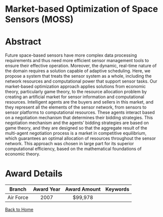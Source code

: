 
Market-based Optimization of Space Sensors (MOSS)
=================================================

# Abstract


Future space-based sensors have more complex data processing requirements and thus need more efficient sensor management tools to ensure their effective operation. Moreover, the dynamic, real-time nature of the domain requires a solution capable of adaptive scheduling. Here, we propose a system that treats the sensor system as a whole, including the network resources and computational power that support sensor tasks. Our market-based optimization approach applies solutions from economic theory, particularly game theory, to the resource allocation problem by creating an artificial market for sensor information and computational resources. Intelligent agents are the buyers and sellers in this market, and they represent all the elements of the sensor network, from sensors to sensor platforms to computational resources. These agents interact based on a negotiation mechanism that determines their bidding strategies. This negotiation mechanism and the agents’ bidding strategies are based on game theory, and they are designed so that the aggregate result of the multi-agent negotiation process is a market in competitive equilibrium, which guarantees an optimal allocation of resources throughout the sensor network. This approach was chosen in large part for its superior computational efficiency, based on the mathematical foundations of economic theory.  

# Award Details

|Branch|Award Year|Award Amount|Keywords|
| :---: | :---: | :---: | :---: |
|Air Force|2007|$99,978||
  
  


[Back to Home](https://github.com/chrischow/dod_sbir_awards#105)